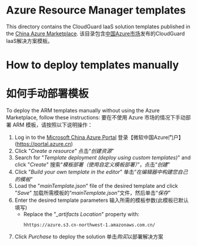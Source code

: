 # Azure Resource Manager templates
This directory contains the CloudGuard IaaS solution templates published in the [China Azure Marketplace](https://market.azure.cn/marketplace/apps/sinoage.checkpoint-cloudguard-iaas?tab=Overview).
该目录包含[中国Azure市场](https://market.azure.cn/marketplace/apps/sinoage.checkpoint-cloudguard-iaas?tab=Overview)发布的CloudGuard IaaS解决方案模板。

# How to deploy templates manually
# 如何手动部署模板
To deploy the ARM templates manually without using the Azure Marketplace, follow these instructions:
要在不使用 Azure 市场的情况下手动部署 ARM 模板，请按照以下说明操作：
1. Log in to the [Microsoft China Azure Portal](https://portal.azure.cn)
   登录【微软中国Azure门户】(https://portal.azure.cn)
2. Click "*Create a resource*"
   点击“*创建资源*”
3. Search for "*Template deployment (deploy using custom templates)*" and click "*Create*"
   搜索“*模板部署（使用自定义模板部署）*”，点击“*创建*”
4. Click "*Build your own template in the editor*"
   单击“*在编辑器中构建您自己的模板*”
5. Load the "*mainTemplate.json*" file of the desired template and click "*Save*"
   加载所需模板的“*mainTemplate.json*”文件，然后单击“*保存*”
6. Enter the desired template parameters
   输入所需的模板参数(此模板已默认填写)
   - Replace the "*_artifacts Location*" property with:
      ```
      hhttps://azure.s3.cn-northwest-1.amazonaws.com.cn/
      ```
7. Click *Purchase* to deploy the solution
   单击*购买*以部署解决方案